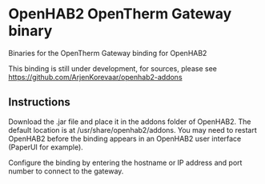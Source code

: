 # OpenHAB2 OpenTherm Gateway binary
Binaries for the OpenTherm Gateway binding for OpenHAB2

This binding is still under development, for sources, please see https://github.com/ArjenKorevaar/openhab2-addons

## Instructions
Download the .jar file and place it in the addons folder of OpenHAB2. The default location is at /usr/share/openhab2/addons. You may need to restart OpenHAB2 before the binding appears in an OpenHAB2 user interface (PaperUI for example).

Configure the binding by entering the hostname or IP address and port number to connect to the gateway.
